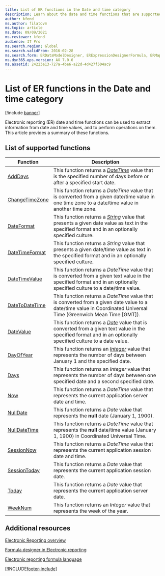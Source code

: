 ```yaml
---
title: List of ER functions in the Date and time category
description: Learn about the date and time functions that are supported in Electronic reporting (ER), including a list of supported functions.
author: kfend
ms.author: filatovm
ms.topic: article
ms.date: 09/09/2021
ms.reviewer: kfend
audience: IT Pro
ms.search.region: Global
ms.search.validFrom: 2016-02-28
ms.search.form: ERDataModelDesigner, ERExpressionDesignerFormula, ERMappedFormatDesigner, ERModelMappingDesigner
ms.dyn365.ops.version: AX 7.0.0
ms.assetid: 24223e13-727a-4be6-a22d-4d427f504ac9
---
```


# List of ER functions in the Date and time category

[!include [banner](../includes/banner.md)]

Electronic reporting (ER) date and time functions can be used to extract information from date and time values, and to perform operations on them. This article provides a summary of these functions.

## List of supported functions

| Function | Description |
|----------|-------------|
| [AddDays](er-functions-datetime-adddays.md) | This function returns a *[DateTime](er-formula-supported-data-types-primitive.md#datetime)* value that is the specified number of days before or after a specified start date. |
| [ChangeTimeZone](er-functions-datetime-changetimezone.md) | This function returns a *DateTime* value that is converted from a given date/time value in one time zone to a date/time value in another time zone. |
| [DateFormat](er-functions-datetime-dateformat.md) | This function returns a *[String](er-formula-supported-data-types-primitive.md#string)* value that presents a given date value as text in the specified format and in an optionally specified culture. |
| [DateTimeFormat](er-functions-datetime-datetimeformat.md) | This function returns a *String* value that presents a given date/time value as text in the specified format and in an optionally specified culture. |
| [DateTimeValue](er-functions-datetime-datetimevalue.md) | This function returns a *DateTime* value that is converted from a given text value in the specified format and in an optionally specified culture to a date/time value. |
| [DateToDateTime](er-functions-datetime-datetodatetime.md) | This function returns a *DateTime* value that is converted from a given date value to a date/time value in Coordinated Universal Time (Greenwich Mean Time \[GMT\]). |
| [DateValue](er-functions-datetime-datevalue.md) | This function returns a *[Date](er-formula-supported-data-types-primitive.md#date)* value that is converted from a given text value in the specified format and in an optionally specified culture to a date value. |
| [DayOfYear](er-functions-datetime-dayofyear.md) | This function returns an *[Integer](er-formula-supported-data-types-primitive.md#integer)* value that represents the number of days between January 1 and the specified date. |
| [Days](er-functions-datetime-days.md) | This function returns an *Integer* value that represents the number of days between one specified date and a second specified date. |
| [Now](er-functions-datetime-now.md) | This function returns a *DateTime* value that represents the current application server date and time. |
| [NullDate](er-functions-datetime-nulldate.md) | This function returns a *Date* value that represents the **null** date (January 1, 1900). |
| [NullDateTime](er-functions-datetime-nulldatetime.md) | This function returns a *DateTime* value that represents the **null** date/time value (January 1, 1900) in Coordinated Universal Time. |
| [SessionNow](er-functions-datetime-sessionnow.md) | This function returns a *DateTime* value that represents the current application session date and time. |
| [SessionToday](er-functions-datetime-sessiontoday.md) | This function returns a *Date* value that represents the current application session date. |
| [Today](er-functions-datetime-today.md) | This function returns a *Date* value that represents the current application server date. |
| [WeekNum](er-functions-datetime-weeknum.md) | This function returns an *Integer* value that represents the week of the year. |

## Additional resources

[Electronic Reporting overview](general-electronic-reporting.md)

[Formula designer in Electronic reporting](general-electronic-reporting-formula-designer.md)

[Electronic reporting formula language](er-formula-language.md)


[!INCLUDE[footer-include](../../../includes/footer-banner.md)]
